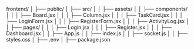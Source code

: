 frontend/
│   ├── public/
│   ├── src/
│   │   ├── assets/
│   │   ├── components/
│   │   │   ├── Board.jsx
│   │   │   ├── Column.jsx
│   │   │   ├── TaskCard.jsx
│   │   │   ├── LoginForm.jsx
│   │   │   ├── RegisterForm.jsx
│   │   │   ├── ActivityLog.jsx
│   │   ├── pages/
│   │   │   ├── Login.jsx
│   │   │   ├── Register.jsx
│   │   │   ├── Dashboard.jsx
│   │   ├── App.js
│   │   ├── index.js
│   │   ├── socket.js
│   │   ├── styles.css
│   ├── .env
│   ├── package.json